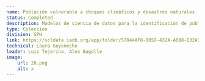 ```yaml
---
name: Población vulnerable a choques climáticos y desastres naturales
status: Completed
description: Modelos de ciencia de datos para la identificación de poblaciones vulnerables expuestas a choques climáticos y desastres naturales (CCDNs) (incedios, sequías, inundaciones, huracanes) desarrollador por Prosperia.IA RG-T3791-P003
type: Coleccion
division: SPH
link: https://scldata.iadb.org/app/folder/57044AF8-D05D-432A-A0B8-E32A3C269B90
technical: Laura Goyeneche
leader: Luis Tejerina, Alex Bagolle
image: 
    url: 28.png
    alt: x
---
```

    
